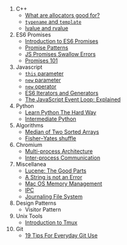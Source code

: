 1. C++
   * [What are allocators good for?](http://www.drdobbs.com/the-standard-librarian-what-are-allocato/184403759)
   * [`typename` and `template`](http://stackoverflow.com/questions/610245/where-and-why-do-i-have-to-put-the-template-and-typename-keywords)
   * [lvalue and rvalue](http://eli.thegreenplace.net/2011/12/15/understanding-lvalues-and-rvalues-in-c-and-c)
2. ES6 Promises  
   * [Introduction to ES6 Promises](http://jamesknelson.com/grokking-es6-promises-the-four-functions-you-need-to-avoid-callback-hell/)
   * [Promise Patterns](https://www.promisejs.org/patterns/)
   * [JS Promises Swallow Errors](http://jamesknelson.com/are-es6-promises-swallowing-your-errors/)
   * [Promises 101](http://www.html5rocks.com/en/tutorials/es6/promises/)
3. Javascript
   * [`this` parameter](https://www.safaribooksonline.com/library/view/javascript-the-good/9780596517748/ch04s03.html)
   * [`new` parameter](http://stackoverflow.com/questions/1646698/what-is-the-new-keyword-in-javascript)
   * [`new` operator](https://developer.mozilla.org/en-US/docs/Web/JavaScript/Reference/Operators/new)
   * [ES6 Iterators and Generators](https://developer.mozilla.org/en-US/docs/Web/JavaScript/Guide/Iterators_and_Generators)
   * [The JavaScript Event Loop: Explained](http://blog.carbonfive.com/2013/10/27/the-javascript-event-loop-explained/)
4. Python
   * [Learn Python The Hard Way](http://learnpythonthehardway.org/book/)  
   * [Intermediate Python](http://book.pythontips.com/en/latest/)
5. Algorithms
   * [Median of Two Sorted Arrays](http://www.drdobbs.com/parallel/finding-the-median-of-two-sorted-arrays/240169222)
   * [Fisher–Yates shuffle](https://en.wikipedia.org/wiki/Fisher%E2%80%93Yates_shuffle)
6. Chromium
   * [Multi-process Architecture](https://www.chromium.org/developers/design-documents/multi-process-architecture)
   * [Inter-process Communication](https://www.chromium.org/developers/design-documents/inter-process-communication)
7. Miscellanea
   * [Lucene: The Good Parts](http://blog.parsely.com/post/1691/lucene/)
   * [A String is not an Error](http://www.devthought.com/2011/12/22/a-string-is-not-an-error/)
   * [Mac OS Memory Management](https://en.wikipedia.org/wiki/Mac_OS_memory_management)
   * [IPC](https://en.wikipedia.org/wiki/Inter-process_communication)
   * [Journaling File System](https://en.wikipedia.org/wiki/Journaling_file_system)
8. Design Patterns 
   * Visitor Pattern
9. Unix Tools
   * [Introduction to Tmux](http://perltricks.com/article/an-introduction-to-tmux/)
10. Git
    * [19 Tips For Everyday Git Use](http://www.alexkras.com/19-git-tips-for-everyday-use/)
